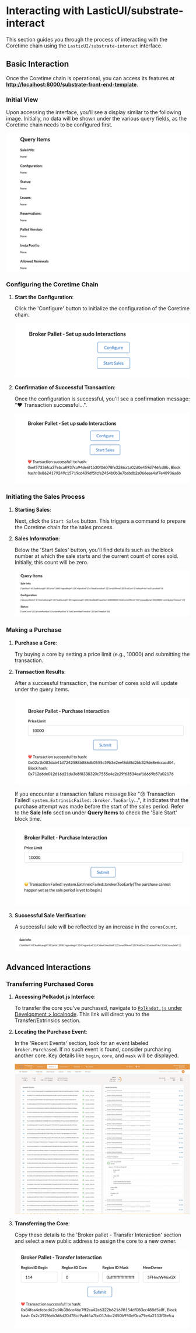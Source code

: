 # Interacting with LasticUI/substrate-interact

This section guides you through the process of interacting with the Coretime chain using the `LasticUI/substrate-interact` interface.

## Basic Interaction

Once the Coretime chain is operational, you can access its features at **[http://localhost:8000/substrate-front-end-template]()**.

### Initial View

Upon accessing the interface, you'll see a display similar to the following image. Initially, no data will be shown under the various query fields, as the Coretime chain needs to be configured first.

![Interface Overview](./img/img1.png)

### Configuring the Coretime Chain

1. **Start the Configuration**:

   Click the 'Configure' button to initialize the configuration of the Coretime chain.

   ![Click Configure](./img/img2.png)

2. **Confirmation of Successful Transaction**:

   Once the configuration is successful, you'll see a confirmation message: "❤️ Transaction successful...".

   ![Transaction Success](./img/img3.png)

### Initiating the Sales Process

1. **Starting Sales**:

   Next, click the `Start Sales` button. This triggers a command to prepare the Coretime chain for the sales process.

2. **Sales Information**:

   Below the 'Start Sales' button, you'll find details such as the block number at which the sale starts and the current count of cores sold. Initially, this count will be zero.

   ![Start Sales](./img/img4.png)

### Making a Purchase

1. **Purchase a Core**:

   Try buying a core by setting a price limit (e.g., 10000) and submitting the transaction.

2. **Transaction Results**:

   After a successful transaction, the number of cores sold will update under the query items.

   ![Purchase Confirmation](./img/img5.png)

   If you encounter a transaction failure message like "😔 Transaction Failed! `system.ExtrinsicFailed::broker.TooEarly`...", it indicates that the purchase attempt was made before the start of the sales period. Refer to the **Sale Info** section under **Query Items** to check the 'Sale Start' block time.

   ![Transaction Failure](./img/img9.png)

3. **Successful Sale Verification**:

   A successful sale will be reflected by an increase in the `coresCount`.

   ![Sale Success](./img/img6.png)

## Advanced Interactions

### Transferring Purchased Cores

1. **Accessing Polkadot.js Interface**:

   To transfer the core you've purchased, navigate to [`Polkadot.js` under Development > localnode](https://polkadot.js.org/apps/?rpc=ws%3A%2F%2F127.0.0.1%3A9944#/explorer). This link will direct you to the Transfer/Extrinsics section.

2. **Locating the Purchase Event**:

   In the 'Recent Events' section, look for an event labeled `broker.Purchased`. If no such event is found, consider purchasing another core. Key details like `begin`, `core`, and `mask` will be displayed.

   ![Purchased Event](./img/img7.png)

3. **Transferring the Core**:

   Copy these details to the 'Broker pallet - Transfer Interaction' section and select a new public address to assign the core to a new owner.

   ![Transfer Interaction](./img/img8.png)
